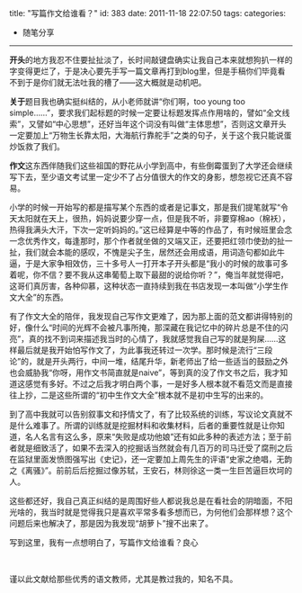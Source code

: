 title: "写篇作文给谁看？"
id: 383
date: 2011-11-18 22:07:50
tags: 
categories: 
- 随笔分享
---

**开头**的地方我忍不住要扯扯淡了，长时间敲键盘确实让我自己本来就想狗扒一样的字变得更烂了，于是决心要先手写一篇文章再打到blog里，但是手稿你们毕竟看不到于是你们就无法吐我的槽了——这大概就是动机吧。<!--more-->

**关于**题目我也确实挺纠结的，从小老师就讲“你们啊，too young too simple……”，要求我们起标题的时候一定要让标题发挥点作用啥的，譬如“全文线索”，又譬如“中心思想”，还好当年这个词没有叫做“主体思想”，否则这文章开头一定要加上“万物生长靠太阳，大海航行靠舵手”之类的句子，关于这个我只能说蛋炒饭救了我们。

**作文**这东西伴随我们这些祖国的野花从小学到高中，有些倒霉蛋到了大学还会继续写下去，至少语文考试里一定少不了占分值很大的作文的身影，想忽视它还真不容易。

小学的时候一开始写的都是描写某个东西的或者是记事文，那是我们提笔就写“令天太阳就在天上，很热，妈妈说要少穿一点，但是我不听，非要穿棉ao（棉袄），热得我满头大汗，下次一定听妈妈的。”这已经算是中等的作品了，有时候班里会念一念优秀作文，每逢那时，那个作者就坐做的又端又正，还要把红领巾使劲的扯一扯，我们就会本能的感叹，不愧是尖子生，居然还会用成语，用词造句都如此牛逼，于是大家争相效仿，三十多号人一打开本子开头都是“我小的时候的故事可多着呢，你不信？要不我从这串葡萄上取下最甜的说给你听？”，俺当年就觉得吧，这哥们真厉害，各种仰慕，这种状态一直持续到我在书店发现一本叫做“小学生作文大全”的东西。

有了作文大全的陪伴，我发现自己写作文更难了，因为那上面的范文都讲得特别的好，像什么“时间的光辉不会被凡事所掩，那深藏在我记忆中的碎片总是不住的闪亮”，真的找不到词来描述我当时的心情了，我就感觉我自己写的就是狗屎……这样最后就是我开始怕写作文了，为此事我还转过一次学。那时候是流行“三段论”的，就是开头两行，中间一堆，结尾升华，新老师出了给一些适当的鼓励之外也会威胁我“你呀，用作文书简直就是naive”，等到真的没了作文书之后，我才知道这感觉有多好。不过之后我才明白两个事，一是好多人根本就不看范文而是直接往上抄，二是这些所谓的“初中生作文大全”根本就不是初中生写的出来的。

到了高中我就可以告别叙事文和抒情文了，有了比较系统的训练，写议论文真就不是什么难事了。所谓的训练就是挖掘材料和收集材料，后者的重要性就是让你知道，名人名言有这么多，原来“失败是成功他娘”还有如此多种的表述方法；至于前者就是细致活了，如果不去深入的挖掘话当然就会有几百万的司马迁受了腐刑之后在监狱里面发愤图强写出《史记》，还一定要加上周先生的评语“史家之绝唱，无韵之《离骚》”。前前后后挖掘过像苏轼，王安石，林则徐这一类一生巨苦逼巨坎坷的人。

这些都还好，我自己真正纠结的是周围好些人都说我总是在看社会的阴暗面，不阳光啥的，我当时就是觉得我只是喜欢平常多看多想而已，为何他们会那样想？这个问题后来也解决了，那是因为我发现“胡萝卜”搜不出来了。

写到这里，我有一点想明白了，写篇作文给谁看？良心

&nbsp;

谨以此文献给那些优秀的语文教师，尤其是教过我的，知名不具。